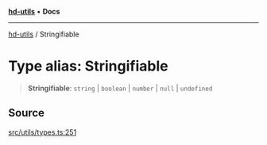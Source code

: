[**hd-utils**](../README.md) • **Docs**

***

[hd-utils](../globals.md) / Stringifiable

# Type alias: Stringifiable

> **Stringifiable**: `string` \| `boolean` \| `number` \| `null` \| `undefined`

## Source

[src/utils/types.ts:251](https://github.com/AhmadHddad/h-utils/blob/8e9e542f98b1a43a336ce585dc8666b21b0e894d/src/utils/types.ts#L251)
